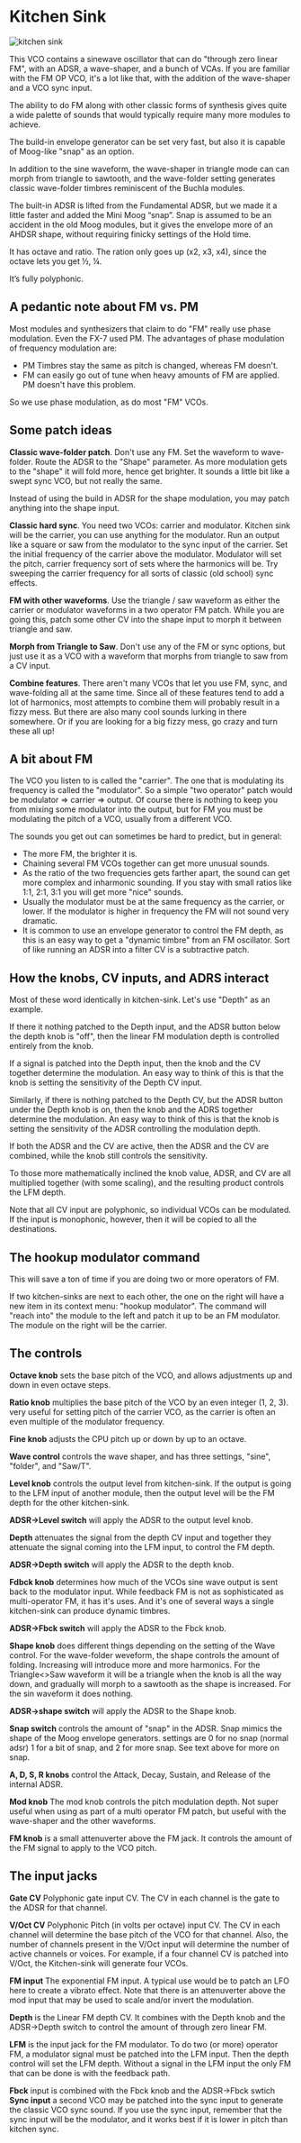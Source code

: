 # Kitchen Sink

![kitchen sink](./kitchen-sink.png)

This VCO contains a sinewave oscillator that can do "through zero linear FM", with an ADSR, a wave-shaper, and a bunch of VCAs. If you are familiar with the FM OP VCO, it's a lot like that, with the addition of the wave-shaper and a VCO sync input.

The ability to do FM along with other classic forms of synthesis gives quite a wide palette of sounds that would typically require many more modules to achieve.

The build-in envelope generator can be set very fast, but also it is capable of Moog-like "snap" as an option.

In addition to the sine waveform, the wave-shaper in triangle mode can can morph from triangle to sawtooth, and the wave-folder setting generates classic wave-folder timbres reminiscent of the Buchla modules.

The built-in ADSR is lifted from the Fundamental ADSR, but we made it a little faster and added the Mini Moog “snap”. Snap is assumed to be an accident in the old Moog modules, but it gives the envelope more of an AHDSR shape, without requiring finicky settings of the Hold time.

It has octave and ratio. The ration only goes up (x2, x3, x4), since the octave lets you get ½, ¼.

It’s fully polyphonic.

## A pedantic note about FM vs. PM

Most modules and synthesizers that claim to do "FM" really use phase modulation. Even the FX-7 used PM. The advantages of phase modulation of frequency modulation are:

* PM Timbres stay the same as pitch is changed, whereas FM doesn't.
* FM can easily go out of tune when heavy amounts of FM are applied. PM doesn't have this problem.

So we use phase modulation, as do most "FM" VCOs.

## Some patch ideas

**Classic wave-folder patch**. Don't use any FM. Set the waveform to wave-folder. Route the ADSR to the "Shape" parameter. As more modulation gets to the "shape" it will fold more, hence get brighter. It sounds a little bit like a swept sync VCO, but not really the same.

Instead of using the build in ADSR for the shape modulation, you may patch anything into the shape input.

**Classic hard sync**. You need two VCOs: carrier and modulator. Kitchen sink will be the carrier, you can use anything for the modulator. Run an output like a square or saw from the modulator to the sync input of the carrier. Set the initial frequency of the carrier above the modulator. Modulator will set the pitch, carrier frequency sort of sets where the harmonics will be. Try sweeping the carrier frequency for all sorts of classic (old school) sync effects.

**FM with other waveforms**. Use the triangle / saw waveform as either the carrier or modulator waveforms in a two operator FM patch. While you are going this, patch some other CV into the shape input to morph it between triangle and saw.

**Morph from Triangle to Saw**. Don't use any of the FM or sync options, but just use it as a VCO with a waveform that morphs from triangle to saw from a CV input.

**Combine features**. There aren't many VCOs that let you use FM, sync, and wave-folding all at the same time. Since all of these features tend to add a lot of harmonics, most attempts to combine them will probably result in a fizzy mess. But there are also many cool sounds lurking in there somewhere. Or if you are looking for a big fizzy mess, go crazy and turn these all up!

## A bit about FM

The VCO you listen to is called the "carrier". The one that is modulating its frequency is called the "modulator". So a simple "two operator" patch would be  modulator => carrier => output. Of course there is nothing to keep you from mixing some modulator into the output, but for FM you must be modulating the pitch of a VCO, usually from a different VCO.

The sounds you get out can sometimes be hard to predict, but in general:

* The more FM, the brighter it is.
* Chaining several FM VCOs together can get more unusual sounds.
* As the ratio of the two frequencies gets farther apart, the sound can get more complex and inharmonic sounding. If you stay with small ratios like 1:1, 2:1, 3:1 you will get more "nice" sounds.
* Usually the modulator must be at the same frequency as the carrier, or lower. If the modulator is higher in frequency the FM will not sound very dramatic.
* It is common to use an envelope generator to control the FM depth, as this is an easy way to get a "dynamic timbre" from an FM oscillator. Sort of like running an ADSR into a filter CV is a subtractive patch.

## How the knobs, CV inputs, and ADRS interact

Most of these word identically in kitchen-sink. Let's use "Depth" as an example.

If there it nothing patched to the Depth input, and the ADSR button below the depth knob is "off", then the linear FM modulation depth is controlled entirely from the knob.

If a signal is patched into the Depth input, then the knob and the CV together determine the modulation. An easy way to think of this is that the knob is setting the sensitivity of the Depth CV input.

Similarly, if there is nothing patched to the Depth CV, but the ADSR button under the Depth knob is on, then the knob and the ADRS together determine the modulation. An easy way to think of this is that the knob is setting the sensitivity of the ADSR controlling the modulation depth.

If both the ADSR and the CV are active, then the ADSR and the CV are combined, while the knob still controls the sensitivity.

To those more mathematically inclined the knob value, ADSR, and CV are all multiplied together (with some scaling), and the resulting product controls the LFM depth.

Note that all CV input are polyphonic, so individual VCOs can be modulated. If the input is monophonic, however, then it will be copied to all the destinations.

## The hookup modulator command

This will save a ton of time if you are doing two or more operators of FM.

If two kitchen-sinks are next to each other, the one on the right will have a new item in its context menu: "hookup modulator". The command will "reach into" the module to the left and patch it up to be an FM modulator. The module on the right will be the carrier.

## The controls

**Octave knob** sets the base pitch of the VCO, and allows adjustments up and down in even octave steps.

**Ratio knob** multiplies the base pitch of the VCO by an even integer (1, 2, 3). very useful for setting pitch of the  carrier VCO, as the carrier is often an even multiple of the modulator frequency.

**Fine knob** adjusts the CPU pitch up or down by up to an octave.

**Wave control** controls the wave shaper, and has three settings, "sine", "folder", and "Saw/T".

**Level knob** controls the output level from kitchen-sink. If the output is going to the LFM input of another module, then the output level will be the FM depth for the other kitchen-sink.

**ADSR->Level switch** will apply the ADSR to the output level knob.

**Depth** attenuates the signal from the depth CV input and together they attenuate the signal coming into the LFM input, to control the FM depth.

**ADSR->Depth switch** will apply the ADSR to the depth knob.

**Fdbck knob** determines how much of the VCOs sine wave output is sent back to the modulator input. While feedback FM is not as sophisticated as multi-operator FM, it has it's uses. And it's one of several ways a single kitchen-sink can produce dynamic timbres.

**ADSR->Fbck switch**  will apply the ADSR to the Fbck knob.

**Shape knob** does different things depending on the setting of the Wave control. For the wave-folder weveform, the shape controls the amount of folding. Increasing will introduce more and more harmonics. For the Triangle<>Saw waveform it will be a triangle when the knob is all the way down, and gradually will morph to a sawtooth as the shape is increased. For the sin waveform it does nothing.

**ADSR->shape switch**  will apply the ADSR to the Shape knob.

**Snap switch** controls the amount of "snap" in the ADSR. Snap mimics the shape of the Moog envelope generators. settings are 0 for no snap (normal adsr) 1 for a bit of snap, and 2 for more snap. See text above for more on snap.

**A, D, S, R knobs** control the Attack, Decay, Sustain, and Release of the internal ADSR.

**Mod knob** The mod knob controls the pitch modulation depth. Not super useful when using as part of a multi operator FM patch, but useful with the wave-shaper and the other waveforms.

**FM knob** is a small attenuverter above the FM jack. It controls the amount of the FM signal to apply to the VCO pitch.

## The input jacks

**Gate CV** Polyphonic gate input CV. The CV in each channel is the gate to the ADSR for that channel.

**V/Oct CV** Polyphonic Pitch (in volts per octave) input CV. The CV in each channel will determine the base pitch of the VCO for that channel. Also, the number of channels present in the V/Oct input will determine the number of active channels or voices. For example, if a four channel CV is patched into V/Oct, the Kitchen-sink will generate four VCOs.

**FM input** The exponential FM input. A typical use would be to patch an LFO here to create a vibrato effect. Note that there is an attenuverter above the mod input that may be used to scale and/or invert the modulation.

**Depth** is the Linear FM depth CV. It combines with the Depth knob and the ADSR->Depth switch to control the amount of through zero linear FM.

**LFM** is the input jack for the FM modulator. To do two (or more) operator FM, a modulator signal must be patched into the LFM input. Then the depth control will set the LFM depth. Without a signal in the LFM input the only FM that can be done is with the feedback path.

**Fbck** input is combined with the Fbck knob and the ADSR->Fbck swtich
**Sync input** a second VCO may be patched into the sync input to generate the classic VCO sync sound. If you use the sync input, remember that the sync input will be the modulator, and it works best if it is lower in pitch than kitchen sync.


